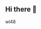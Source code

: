 ## Hi there 👋

<!--
**wl48/wl48** is a ✨ _special_ ✨ repository because its `README.md` (this file) appears on your GitHub profile.
wl48 2788474225@qq.com
Here are some ideas to get you started:

- 🔭 I’m currently working on ...
- 🌱 I’m currently learning ...
- 👯 I’m looking to collaborate on ...
- 🤔 I’m looking for help with ...
- 💬 Ask me about ...
- 📫 How to reach me: ...
- 😄 Pronouns: ...
- ⚡ Fun fact: ...
-->
wl48
